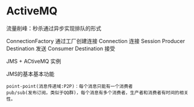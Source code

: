 # ActiveMQ

流量削峰：秒杀通过异步实现排队的形式

ConnectionFactory 通过工厂创建连接
Connection 	连接
Session	
Producer	Destination 	发送
Consumer	Destination		接受


JMS + ACtiveMQ 实例

JMS的基本基本功能

	point-point(消息传递域:P2P)：每个消息只能有一个消费者
	pub/sub(发布订阅，类似于QQ群)，每个消息有多个消费者，生产者和消费者有时间的相关性。